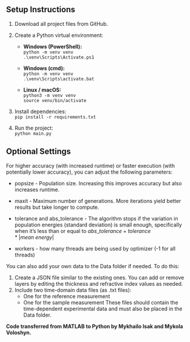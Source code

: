 

## Setup Instructions

1. Download all project files from GitHub.

2. Create a Python virtual environment:
   
   - **Windows (PowerShell):**  
     `python -m venv venv`  
     `.\venv\Scripts\Activate.ps1`
   
   - **Windows (cmd):**  
     `python -m venv venv`  
     `.\venv\Scripts\activate.bat`
   
   - **Linux / macOS:**  
     `python3 -m venv venv`  
     `source venv/bin/activate`
   
3. Install dependencies:  
   `pip install -r requirements.txt`

4. Run the project:  
   `python main.py`


## Optional Settings

For higher accuracy (with increased runtime) or faster execution (with potentially lower accuracy), you can adjust the following parameters:

- popsize - Population size. Increasing this improves accuracy but also increases runtime.

- maxit - Maximum number of generations. More iterations yield better results but take longer to compute.

- tolerance and abs_tolerance - The algorithm stops if the variation in population energies (standard deviation) is small enough, specifically when it’s less than or equal to $abs\_tolerance + tolerance * |mean\ energy|$

- workers - how many threads are being used by optimizer (-1 for all threads)

You can also add your own data to the Data folder if needed. To do this:
1. Create a JSON file similar to the existing ones. You can add or remove layers by editing the thickness and refractive index values as needed.
2. Include two time-domain data files (as .txt files):
   - One for the reference measurement
   - One for the sample measurement
These files should contain the time-dependent experimental data and must also be placed in the Data folder.

**Code transferred from MATLAB to Python by Mykhailo Isak and Mykola Voloshyn.**
